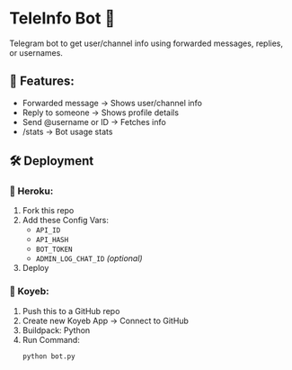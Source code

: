 # TeleInfo Bot 🤖

Telegram bot to get user/channel info using forwarded messages, replies, or usernames.

## 🔧 Features:
- Forwarded message → Shows user/channel info
- Reply to someone → Shows profile details
- Send @username or ID → Fetches info
- /stats → Bot usage stats

## 🛠 Deployment

### 🔹 Heroku:
1. Fork this repo
2. Add these Config Vars:
   - `API_ID`
   - `API_HASH`
   - `BOT_TOKEN`
   - `ADMIN_LOG_CHAT_ID` *(optional)*
3. Deploy

### 🔹 Koyeb:
1. Push this to a GitHub repo
2. Create new Koyeb App → Connect to GitHub
3. Buildpack: Python
4. Run Command:
   ```bash
   python bot.py
